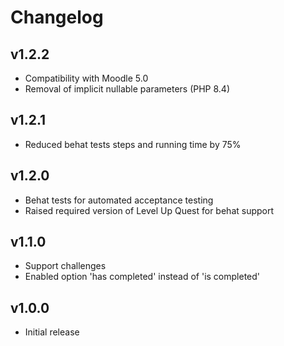 Changelog
=========

v1.2.2
------

- Compatibility with Moodle 5.0
- Removal of implicit nullable parameters (PHP 8.4)

v1.2.1
------

- Reduced behat tests steps and running time by 75%

v1.2.0
------

- Behat tests for automated acceptance testing
- Raised required version of Level Up Quest for behat support

v1.1.0
------

- Support challenges
- Enabled option 'has completed' instead of 'is completed'

v1.0.0
------

- Initial release
